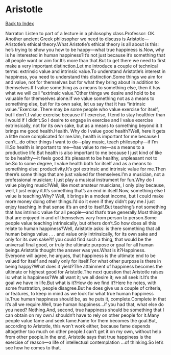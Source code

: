 # Aristotle
[Back to Index](https://github.com/windows10010/tpoExtractor/blob/master/README.md)

Narrator: Listen to part of a lecture in a philosophy class.Professor: OK. Another ancient Greek philosopher we need to discuss is Aristotle—Aristotle’s ethical theory.What Aristotle’s ethical theory is all about is this: he’s trying to show you how to be happy—what true happiness is.Now, why is he interested in human happiness?It’s not just because it’s something that all people want or aim for.It’s more than that.But to get there we need to first make a very important distinction.Let me introduce a couple of technical terms: extrinsic value and intrinsic value.To understand Aristotle’s interest in happiness, you need to understand this distinction.Some things we aim for and value, not for themselves but for what they bring about in addition to themselves.If I value something as a means to something else, then it has what we will call “extrinsic value.”Other things we desire and hold to be valuable for themselves alone.If we value something not as a means to something else, but for its own sake, let us say that it has “intrinsic value.”Exercise. There may be some people who value exercise for itself, but I don’t.I value exercise because if I exercise, I tend to stay healthier than I would if I didn’t.So I desire to engage in exercise and I value exercise extrinsically, not for its own sake, but as a means to something beyond it.It brings me good health.Health. Why do I value good health?Well, here it gets a little more complicated for me.Um, health is important for me because I can’t…do other things I want to do—play music, teach philosophy—if I’m ill.So health is important to me—has value to me—as a means to a productive life.But health is also important to me because I just kind of like to be healthy—it feels good.It’s pleasant to be healthy, unpleasant not to be.So to some degree, I value health both for itself and as a means to something else: productivity.It’s got extrinsic and intrinsic value for me.Then there’s some things that are just valued for themselves.I’m a musician, not a professional musician; I just play a musical instrument for fun.Why do I value playing music?Well, like most amateur musicians, I only play because, well, I just enjoy it.It’s something that’s an end in itself.Now, something else I value is teaching.Why? Well, it brings in a modest income, but I could make more money doing other things.I’d do it even if they didn’t pay me.I just enjoy teaching.In that sense it’s an end to itself.But teaching’s not something that has intrinsic value for all people—and that’s true generally.Most things that are enjoyed in and of themselves vary from person to person.Some people value teaching intrinsically, but others don’t.So how does all this relate to human happiness?Well, Aristotle asks: is there something that all human beings value . . . and value only intrinsically, for its own sake and only for its own sake?If you could find such a thing, that would be the universal final good, or truly the ultimate purpose or goal for all human beings.Aristotle thought the answer was yes.What is it?Happiness. Everyone will agree, he argues, that happiness is the ultimate end to be valued for itself and really only for itself.For what other purpose is there in being happy?What does it yield?The attainment of happiness becomes the ultimate or highest good for Aristotle.The next question that Aristotle raises is: what is happiness?We all want it; we all desire it; we all seek it.It’s the goal we have in life.But what is it?How do we find it?Here he notes, with some frustration, people disagree.But he does give us a couple of criteria, or features, to keep in mind as we look for what true human happiness is.True human happiness should be, as he puts it, complete.Complete in that it’s all we require.Well, true human happiness…if you had that, what else do you need? Nothing.And, second, true happiness should be something that I can obtain on my own.I shouldn’t have to rely on other people for it.Many people value fame and seek fame.Fame for them becomes the goal.But, according to Aristotle, this won’t work either, because fame depends altogether too much on other people.I can’t get it on my own, without help from other people.In the end, Aristotle says that true happiness is the exercise of reason—a life of intellectual contemplation ...of thinking.So let’s see how he comes to that.
 